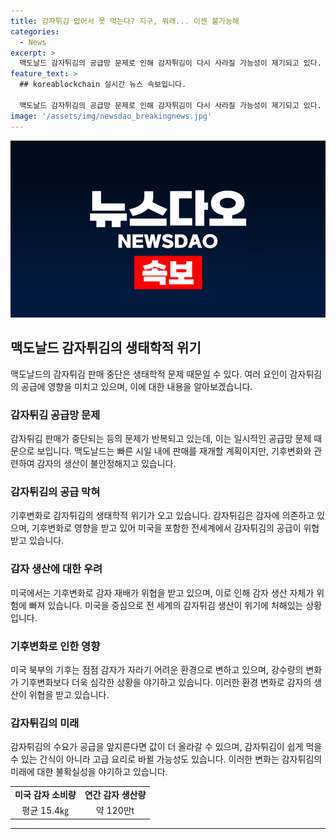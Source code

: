 ```yaml
---
title: 감자튀김 없어서 못 먹는다? 지구, 뭐래... 이젠 불가능해
categories:
  - News
excerpt: >
  맥도날드 감자튀김의 공급망 문제로 인해 감자튀김이 다시 사라질 가능성이 제기되고 있다. 기후변화로 인해 감자 생산이 위협받고 있는 가운데, 미국을 중심으로 감자튀김 공급이 더욱 불안정해질 수 있음을 우려하는 목소리가 나오고 있다. 이에 따라 감자튀김이 사라지지 않을 수 있다는 비관적 전망도 제시되고 있으며, 미래에는 감자튀김이 고급 요리로 대체될 수도 있다는 주장이 제기되고 있다. 기후의 불확실성에 직면하며 감자튀김의 미래가 불투명한 상황이다.
feature_text: >
  ## koreablockchain 실시간 뉴스 속보입니다.

  맥도날드 감자튀김의 공급망 문제로 인해 감자튀김이 다시 사라질 가능성이 제기되고 있다. 기후변화로 인해 감자 생산이 위협받고 있는 가운데, 미국을 중심으로 감자튀김 공급이 더욱 불안정해질 수 있음을 우려하는 목소리가 나오고 있다. 이에 따라 감자튀김이 사라지지 않을 수 있다는 비관적 전망도 제시되고 있으며, 미래에는 감자튀김이 고급 요리로 대체될 수도 있다는 주장이 제기되고 있다. 기후의 불확실성에 직면하며 감자튀김의 미래가 불투명한 상황이다.
image: '/assets/img/newsdao_breakingnews.jpg'
---
```


<p><img src="/assets/img/newsdao_breakingnews.jpg" alt="koreablockchain 속보" /></p>

<h2 data-ke-size="size26">맥도날드 감자튀김의 생태학적 위기</h2>

<p data-ke-size="size16">맥도날드의 감자튀김 판매 중단은 생태학적 문제 때문일 수 있다. 여러 요인이 감자튀김의 공급에 영향을 미치고 있으며, 이에 대한 내용을 알아보겠습니다.</p>

<h3>감자튀김 공급망 문제</h3>

<p data-ke-size="size16">감자튀김 판매가 중단되는 등의 문제가 반복되고 있는데, 이는 일시적인 공급망 문제 때문으로 보입니다. 맥도날드는 빠른 시일 내에 판매를 재개할 계획이지만, 기후변화와 관련하여 감자의 생산이 불안정해지고 있습니다.</p>

<h3>감자튀김의 공급 막혀</h3>

<p data-ke-size="size16">기후변화로 감자튀김의 생태학적 위기가 오고 있습니다. 감자튀김은 감자에 의존하고 있으며, 기후변화로 영향을 받고 있어 미국을 포함한 전세계에서 감자튀김의 공급이 위협받고 있습니다.</p>

<h3>감자 생산에 대한 우려</h3>

<p data-ke-size="size16">미국에서는 기후변화로 감자 재배가 위협을 받고 있으며, 이로 인해 감자 생산 자체가 위험에 빠져 있습니다. 미국을 중심으로 전 세계의 감자튀김 생산이 위기에 처해있는 상황입니다.</p>

<h3>기후변화로 인한 영향</h3>

<p data-ke-size="size16">미국 북부의 기후는 점점 감자가 자라기 어려운 환경으로 변하고 있으며, 강수량의 변화가 기후변화보다 더욱 심각한 상황을 야기하고 있습니다. 이러한 환경 변화로 감자의 생산이 위협을 받고 있습니다.</p>

<h3>감자튀김의 미래</h3>

<p data-ke-size="size16">감자튀김의 수요가 공급을 앞지른다면 값이 더 올라갈 수 있으며, 감자튀김이 쉽게 먹을 수 있는 간식이 아니라 고급 요리로 바뀔 가능성도 있습니다. 이러한 변화는 감자튀김의 미래에 대한 불확실성을 야기하고 있습니다.</p>

<table>
    <tbody>
        <tr>
            <td style="text-align: center; height: 17px;"><b>미국 감자 소비량</b></td>
            <td style="text-align: center; height: 17px;"><b>연간 감자 생산량</b></td>
        </tr>
        <tr>
            <td style="text-align: center; height: 17px;">평균 15.4㎏</td>
            <td style="text-align: center; height: 17px;">약 120만t</td>
        </tr>
    </tbody>
</table>

<hr>

<p data-ke-size="size16">&nbsp;</p>

